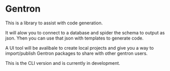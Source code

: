 
# Gentron

This is a library to assist with code generation.

It will alow you to connect to a database and spider the schema to output as json. Yhen you can use that json with templates to generate code.

A UI tool will be avalibale to create local projects and give you a way to import/publish Gentron packages to share with other gentron users.

This is the CLI version and is currently in development.